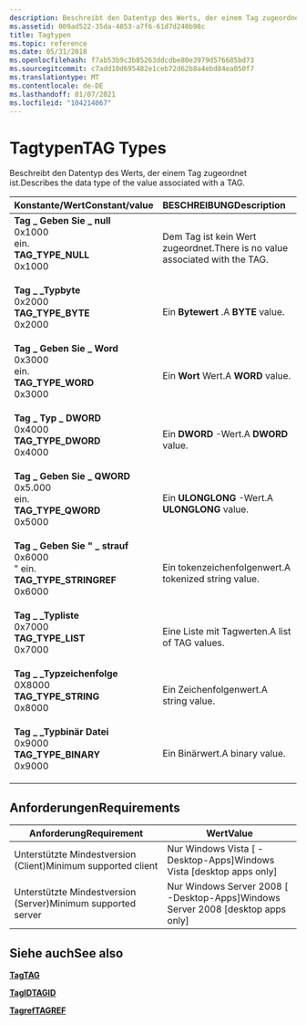 ```yaml
---
description: Beschreibt den Datentyp des Werts, der einem Tag zugeordnet ist.
ms.assetid: 009ad522-35da-4053-a7f6-61d7d240b98c
title: Tagtypen
ms.topic: reference
ms.date: 05/31/2018
ms.openlocfilehash: f7ab53b9c3b85263ddcdbe80e3979d576685bd73
ms.sourcegitcommit: c7add10d695482e1ceb72d62b8a4ebd84ea050f7
ms.translationtype: MT
ms.contentlocale: de-DE
ms.lasthandoff: 01/07/2021
ms.locfileid: "104214067"
---
```

# <a name="tag-types"></a><span data-ttu-id="3ff8b-103">Tagtypen</span><span class="sxs-lookup"><span data-stu-id="3ff8b-103">TAG Types</span></span>

<span data-ttu-id="3ff8b-104">Beschreibt den Datentyp des Werts, der einem Tag zugeordnet ist.</span><span class="sxs-lookup"><span data-stu-id="3ff8b-104">Describes the data type of the value associated with a TAG.</span></span>



| <span data-ttu-id="3ff8b-105">Konstante/Wert</span><span class="sxs-lookup"><span data-stu-id="3ff8b-105">Constant/value</span></span>                                                                                                                                                                                                                            | <span data-ttu-id="3ff8b-106">BESCHREIBUNG</span><span class="sxs-lookup"><span data-stu-id="3ff8b-106">Description</span></span>                                           |
|:------------------------------------------------------------------------------------------------------------------------------------------------------------------------------------------------------------------------------------------|:------------------------------------------------------|
| <span id="TAG_TYPE_NULL"></span><span id="tag_type_null"></span><dl> <span data-ttu-id="3ff8b-107"><dt>**Tag \_ Geben Sie \_ null**</dt> <dt>0x1000</dt> ein.</span><span class="sxs-lookup"><span data-stu-id="3ff8b-107"><dt>**TAG\_TYPE\_NULL**</dt> <dt>0x1000</dt></span></span> </dl>                | <span data-ttu-id="3ff8b-108">Dem Tag ist kein Wert zugeordnet.</span><span class="sxs-lookup"><span data-stu-id="3ff8b-108">There is no value associated with the TAG.</span></span><br/> |
| <span id="TAG_TYPE_BYTE"></span><span id="tag_type_byte"></span><dl> <span data-ttu-id="3ff8b-109"><dt>**Tag \_ \_Typbyte**</dt> <dt>0x2000</dt></span><span class="sxs-lookup"><span data-stu-id="3ff8b-109"><dt>**TAG\_TYPE\_BYTE**</dt> <dt>0x2000</dt></span></span> </dl>                | <span data-ttu-id="3ff8b-110">Ein **Bytewert** .</span><span class="sxs-lookup"><span data-stu-id="3ff8b-110">A **BYTE** value.</span></span><br/>                          |
| <span id="TAG_TYPE_WORD"></span><span id="tag_type_word"></span><dl> <span data-ttu-id="3ff8b-111"><dt>**Tag \_ Geben Sie \_ Word**</dt> <dt>0x3000</dt> ein.</span><span class="sxs-lookup"><span data-stu-id="3ff8b-111"><dt>**TAG\_TYPE\_WORD**</dt> <dt>0x3000</dt></span></span> </dl>                | <span data-ttu-id="3ff8b-112">Ein **Wort** Wert.</span><span class="sxs-lookup"><span data-stu-id="3ff8b-112">A **WORD** value.</span></span><br/>                          |
| <span id="TAG_TYPE_DWORD"></span><span id="tag_type_dword"></span><dl> <span data-ttu-id="3ff8b-113"><dt>**Tag \_ Typ \_ DWORD**</dt> <dt>0x4000</dt></span><span class="sxs-lookup"><span data-stu-id="3ff8b-113"><dt>**TAG\_TYPE\_DWORD**</dt> <dt>0x4000</dt></span></span> </dl>             | <span data-ttu-id="3ff8b-114">Ein **DWORD** -Wert.</span><span class="sxs-lookup"><span data-stu-id="3ff8b-114">A **DWORD** value.</span></span><br/>                         |
| <span id="TAG_TYPE_QWORD"></span><span id="tag_type_qword"></span><dl> <span data-ttu-id="3ff8b-115"><dt>**Tag \_ Geben Sie \_ QWORD**</dt> <dt>0x5.000</dt> ein.</span><span class="sxs-lookup"><span data-stu-id="3ff8b-115"><dt>**TAG\_TYPE\_QWORD**</dt> <dt>0x5000</dt></span></span> </dl>             | <span data-ttu-id="3ff8b-116">Ein **ULONGLONG** -Wert.</span><span class="sxs-lookup"><span data-stu-id="3ff8b-116">A **ULONGLONG** value.</span></span><br/>                     |
| <span id="TAG_TYPE_STRINGREF"></span><span id="tag_type_stringref"></span><dl> <span data-ttu-id="3ff8b-117"><dt>**Tag \_ Geben Sie " \_ strauf**</dt> <dt>0x6000</dt> " ein.</span><span class="sxs-lookup"><span data-stu-id="3ff8b-117"><dt>**TAG\_TYPE\_STRINGREF**</dt> <dt>0x6000</dt></span></span> </dl> | <span data-ttu-id="3ff8b-118">Ein tokenzeichenfolgenwert.</span><span class="sxs-lookup"><span data-stu-id="3ff8b-118">A tokenized string value.</span></span><br/>                  |
| <span id="TAG_TYPE_LIST"></span><span id="tag_type_list"></span><dl> <span data-ttu-id="3ff8b-119"><dt>**Tag \_ \_Typliste**</dt> <dt>0x7000</dt></span><span class="sxs-lookup"><span data-stu-id="3ff8b-119"><dt>**TAG\_TYPE\_LIST**</dt> <dt>0x7000</dt></span></span> </dl>                | <span data-ttu-id="3ff8b-120">Eine Liste mit Tagwerten.</span><span class="sxs-lookup"><span data-stu-id="3ff8b-120">A list of TAG values.</span></span><br/>                      |
| <span id="TAG_TYPE_STRING"></span><span id="tag_type_string"></span><dl> <span data-ttu-id="3ff8b-121"><dt>**Tag \_ \_Typzeichenfolge**</dt> <dt>0X8000</dt></span><span class="sxs-lookup"><span data-stu-id="3ff8b-121"><dt>**TAG\_TYPE\_STRING**</dt> <dt>0x8000</dt></span></span> </dl>          | <span data-ttu-id="3ff8b-122">Ein Zeichenfolgenwert.</span><span class="sxs-lookup"><span data-stu-id="3ff8b-122">A string value.</span></span><br/>                            |
| <span id="TAG_TYPE_BINARY"></span><span id="tag_type_binary"></span><dl> <span data-ttu-id="3ff8b-123"><dt>**Tag \_ \_Typbinär Datei**</dt> <dt>0x9000</dt></span><span class="sxs-lookup"><span data-stu-id="3ff8b-123"><dt>**TAG\_TYPE\_BINARY**</dt> <dt>0x9000</dt></span></span> </dl>          | <span data-ttu-id="3ff8b-124">Ein Binärwert.</span><span class="sxs-lookup"><span data-stu-id="3ff8b-124">A binary value.</span></span><br/>                            |



## <a name="requirements"></a><span data-ttu-id="3ff8b-125">Anforderungen</span><span class="sxs-lookup"><span data-stu-id="3ff8b-125">Requirements</span></span>



| <span data-ttu-id="3ff8b-126">Anforderung</span><span class="sxs-lookup"><span data-stu-id="3ff8b-126">Requirement</span></span> | <span data-ttu-id="3ff8b-127">Wert</span><span class="sxs-lookup"><span data-stu-id="3ff8b-127">Value</span></span> |
|-------------------------------------|------------------------------------------------------|
| <span data-ttu-id="3ff8b-128">Unterstützte Mindestversion (Client)</span><span class="sxs-lookup"><span data-stu-id="3ff8b-128">Minimum supported client</span></span><br/> | <span data-ttu-id="3ff8b-129">Nur Windows Vista \[ -Desktop-Apps\]</span><span class="sxs-lookup"><span data-stu-id="3ff8b-129">Windows Vista \[desktop apps only\]</span></span><br/>       |
| <span data-ttu-id="3ff8b-130">Unterstützte Mindestversion (Server)</span><span class="sxs-lookup"><span data-stu-id="3ff8b-130">Minimum supported server</span></span><br/> | <span data-ttu-id="3ff8b-131">Nur Windows Server 2008 \[ -Desktop-Apps\]</span><span class="sxs-lookup"><span data-stu-id="3ff8b-131">Windows Server 2008 \[desktop apps only\]</span></span><br/> |



## <a name="see-also"></a><span data-ttu-id="3ff8b-132">Siehe auch</span><span class="sxs-lookup"><span data-stu-id="3ff8b-132">See also</span></span>

<dl> <dt>

[<span data-ttu-id="3ff8b-133">**Tag**</span><span class="sxs-lookup"><span data-stu-id="3ff8b-133">**TAG**</span></span>](tag.md)
</dt> <dt>

[<span data-ttu-id="3ff8b-134">**TagID**</span><span class="sxs-lookup"><span data-stu-id="3ff8b-134">**TAGID**</span></span>](tagid.md)
</dt> <dt>

[<span data-ttu-id="3ff8b-135">**Tagref**</span><span class="sxs-lookup"><span data-stu-id="3ff8b-135">**TAGREF**</span></span>](tagref.md)
</dt> </dl>

 

 




